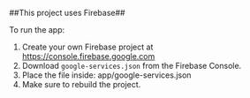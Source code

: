 ##This project uses Firebase##

To run the app:

1. Create your own Firebase project at https://console.firebase.google.com
2. Download `google-services.json` from the Firebase Console.
3. Place the file inside:
app/google-services.json
4. Make sure to rebuild the project.
